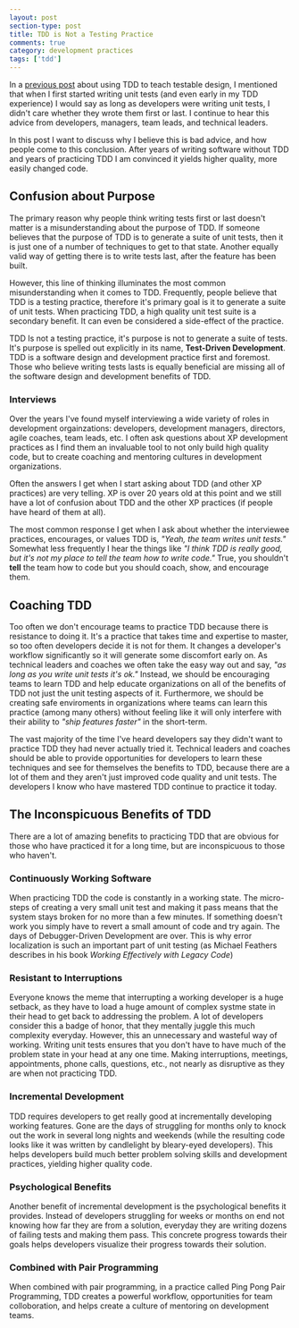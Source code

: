 ```yaml
---
layout: post
section-type: post
title: TDD is Not a Testing Practice 
comments: true
category: development practices
tags: ['tdd']
---
```


In a [previous post](/2015/10/25/use-tdd-to-teach-testable-design.html) about using TDD to teach testable design, I mentioned that when I first started writing unit tests (and even early in my TDD experience) I would say as long as developers were writing unit tests, I didn't care whether they wrote them first or last. I continue to hear this advice from developers, managers, team leads, and technical leaders.

In this post I want to discuss why I believe this is bad advice, and how people come to this conclusion. After years of writing software without TDD and years of practicing TDD I am convinced it yields higher quality, more easily changed code. 

## Confusion about Purpose

The primary reason why people think writing tests first or last doesn't matter is a misunderstanding about the purpose of TDD. If someone believes that the purpose of TDD is to generate a suite of unit tests, then it is just one of a number of techniques to get to that state. Another equally valid way of getting there is to write tests last, after the feature has been built. 

However, this line of thinking illuminates the most common misunderstanding when it comes to TDD. Frequently, people believe that TDD is a testing practice, therefore it's primary goal is it to generate a suite of unit tests. When practicing TDD, a high quality unit test suite is a secondary benefit. It can even be considered a side-effect of the practice.  

TDD Is not a testing practice, it's purpose is not to generate a suite of tests. It's purpose is spelled out explicitly in its name, **Test-Driven Development**. TDD is a software design and development practice first and foremost. Those who believe writing tests lasts is equally beneficial are missing all of the software design and development benefits of TDD. 

### Interviews

Over the years I've found myself interviewing a wide variety of roles in development orgainzations: developers, development managers, directors, agile coaches, team leads, etc. I often ask questions about XP development practices as I find them an invaluable tool to not only build high quality code, but to create coaching and mentoring cultures in development organizations.

Often the answers I get when I start asking about TDD (and other XP practices) are very telling. XP is over 20 years old at this point and we still have a lot of confusion about TDD and the other XP practices (if people have heard of them at all). 

The most common response I get when I ask about whether the interviewee practices, encourages, or values TDD is, _"Yeah, the team writes unit tests."_ Somewhat less frequently I hear the things like _"I think TDD is really good, but it's not my place to tell the team how to write code."_ True, you shouldn't **tell** the team how to code but you should coach, show, and encourage them. 

## Coaching TDD

Too often we don't encourage teams to practice TDD because there is resistance to doing it. It's a practice that takes time and expertise to master, so too often developers decide it is not for them. It changes a developer's workflow significantly so it will generate some discomfort early on. As technical leaders and coaches we often take the easy way out and say, _"as long as you write unit tests it's ok."_ Instead, we should be encouraging teams to learn TDD and help educate organizations on all of the benefits of TDD not just the unit testing aspects of it. Furthermore, we should be creating safe enviroments in organizations where teams can learn this practice (among many others) without feeling like it will only interfere with their ability to _"ship features faster"_ in the short-term.  

The vast majority of the time I've heard developers say they didn't want to practice TDD they had never actually tried it. Technical leaders and coaches should be able to provide opportunities for developers to learn these techniques and see for themselves the benefits to TDD, because there are a lot of them and they aren't just improved code quality and unit tests. The developers I know who have mastered TDD continue to practice it today.

## The Inconspicuous Benefits of TDD
There are a lot of amazing benefits to practicing TDD that are obvious for those who have practiced it for a long time, but are inconspicuous to those who haven't.

### Continuously Working Software
When practicing TDD the code is constantly in a working state. The micro-steps of creating a very small unit test and making it pass means that the system stays broken for no more than a few minutes. If something doesn't work you simply have to revert a small amount of code and try again. The days of Debugger-Driven Development are over. This is why error localization is such an important part of unit testing (as Michael Feathers describes in his book _Working Effectively with Legacy Code_)

### Resistant to Interruptions
Everyone knows the meme that interrupting a working developer is a huge setback, as they have to load a huge amount of complex systme state in their head to get back to addressing the problem. A lot of developers consider this a badge of honor, that they mentally juggle this much complexity everyday. However, this an unnecessary and wasteful way of working. Writing unit tests ensures that you don't have to have much of the problem state in your head at any one time. Making interruptions, meetings, appointments, phone calls, questions, etc., not nearly as disruptive as they are when not practicing TDD. 

### Incremental Development
TDD requires developers to get really good at incrementally developing working features. Gone are the days of struggling for months only to knock out the work in several long nights and weekends (while the resulting code looks like it was written by candlelight by bleary-eyed developers). This helps developers build much better problem solving skills and development practices, yielding higher quality code. 

### Psychological Benefits
Another benefit of incremental development is the psychological benefits it provides. Instead of developers struggling for
 weeks or months on end not knowing how far they are from a solution, everyday they are writing dozens of failing tests and making them pass. This concrete progress towards their goals helps developers visualize their progress towards their solution. 

### Combined with Pair Programming
When combined with pair programming, in a practice called Ping Pong Pair Programming, TDD creates a powerful workflow,
 opportunities for team colloboration, and helps create a culture of mentoring on development teams.
